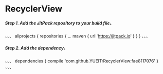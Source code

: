 # RecyclerView
##### Step 1. Add the JitPack repository to your build file、	
、、、
allprojects {
		repositories {
			...
			maven { url 'https://jitpack.io' }
		}
	}
、、、  
 ##### Step 2. Add the dependency、	
、、、
dependencies {
	        compile 'com.github.YUEIT:RecyclerView:fae8117076'
	}
 、、、
